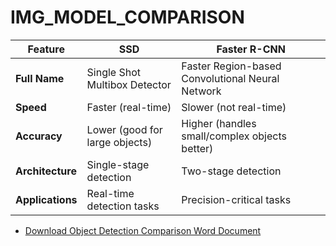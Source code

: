 # IMG_MODEL_COMPARISON
| Feature                 | SSD                                | Faster R-CNN                       |
|-------------------------|------------------------------------|------------------------------------|
| **Full Name**           | Single Shot Multibox Detector      | Faster Region-based Convolutional Neural Network |
| **Speed**               | Faster (real-time)                 | Slower (not real-time)             |
| **Accuracy**            | Lower (good for large objects)     | Higher (handles small/complex objects better) |
| **Architecture**        | Single-stage detection             | Two-stage detection                |
| **Applications**        | Real-time detection tasks          | Precision-critical tasks           |

- [Download Object Detection Comparison Word Document](Object_Detection_Comparison.docx)
